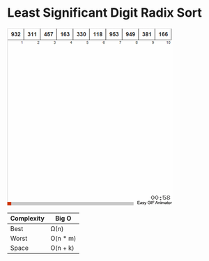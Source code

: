# Least Significant Digit Radix Sort

<img src="./lsd-radix.gif">

<br />

| Complexity | Big O     |
| ---------- | --------- |
| Best       | Ω(n)      |
| Worst      | O(n \* m) |
| Space      | O(n + k)  |
